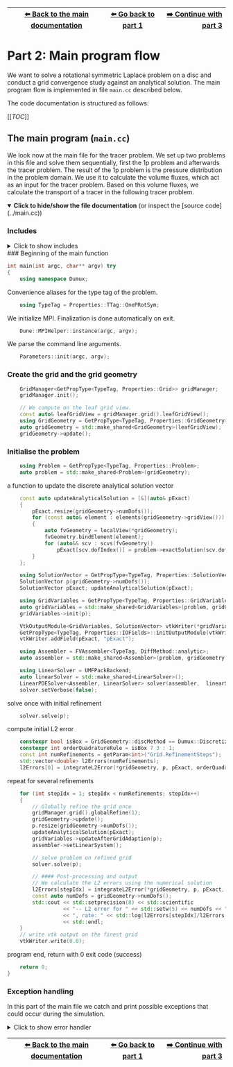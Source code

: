 <!-- Important: This file has been automatically generated by generate_example_docs.py. Do not edit this file directly! -->


| [:arrow_left: Back to the main documentation](../README.md) | [:arrow_left: Go back to part 1](problem.md) | [:arrow_right: Continue with part 3](paraview.md) |
|---|---|---:|

# Part 2: Main program flow

We want to solve a rotational symmetric Laplace problem on a disc and
conduct a grid convergence study against an analytical solution.
The main program flow is implemented in file `main.cc` described below.

The code documentation is structured as follows:

[[_TOC_]]


## The main program (`main.cc`)
We look now at the main file for the tracer problem. We set up two problems in this file and solve them sequentially, first the 1p problem and afterwards the tracer problem. The result of the 1p problem is the pressure distribution in the problem domain. We use it to calculate the volume fluxes, which act as an input for the tracer problem. Based on this volume fluxes, we calculate the transport of a tracer in the following tracer problem.

<details open>
<summary><b>Click to hide/show the file documentation</b> (or inspect the [source code](../main.cc))</summary>

### Includes
<details><summary> Click to show includes</summary>

```cpp

#include <config.h>

#include <iostream>
#include <dune/common/parallel/mpihelper.hh>

#include <dumux/common/properties.hh>
#include <dumux/common/parameters.hh>
#include <dumux/common/integrate.hh>

#include <dumux/linear/seqsolverbackend.hh>
#include <dumux/linear/pdesolver.hh>
#include <dumux/assembly/fvassembler.hh>
#include <dumux/assembly/diffmethod.hh>

#include <dumux/io/vtkoutputmodule.hh>
#include <dumux/io/grid/gridmanager_yasp.hh>

#include "properties.hh"
```

</details>
### Beginning of the main function

```cpp
int main(int argc, char** argv) try
{
    using namespace Dumux;
```

Convenience aliases for the type tag of the problem.

```cpp
    using TypeTag = Properties::TTag::OnePRotSym;
```

We initialize MPI. Finalization is done automatically on exit.

```cpp
    Dune::MPIHelper::instance(argc, argv);
```

We parse the command line arguments.

```cpp
    Parameters::init(argc, argv);
```

### Create the grid and the grid geometry

```cpp
    GridManager<GetPropType<TypeTag, Properties::Grid>> gridManager;
    gridManager.init();

    // We compute on the leaf grid view.
    const auto& leafGridView = gridManager.grid().leafGridView();
    using GridGeometry = GetPropType<TypeTag, Properties::GridGeometry>;
    auto gridGeometry = std::make_shared<GridGeometry>(leafGridView);
    gridGeometry->update();
```

### Initialise the problem

```cpp
    using Problem = GetPropType<TypeTag, Properties::Problem>;
    auto problem = std::make_shared<Problem>(gridGeometry);
```

a function to update the discrete analytical solution vector

```cpp
    const auto updateAnalyticalSolution = [&](auto& pExact)
    {
        pExact.resize(gridGeometry->numDofs());
        for (const auto& element : elements(gridGeometry->gridView()))
        {
            auto fvGeometry = localView(*gridGeometry);
            fvGeometry.bindElement(element);
            for (auto&& scv : scvs(fvGeometry))
                pExact[scv.dofIndex()] = problem->exactSolution(scv.dofPosition());
        }
    };

    using SolutionVector = GetPropType<TypeTag, Properties::SolutionVector>;
    SolutionVector p(gridGeometry->numDofs());
    SolutionVector pExact; updateAnalyticalSolution(pExact);

    using GridVariables = GetPropType<TypeTag, Properties::GridVariables>;
    auto gridVariables = std::make_shared<GridVariables>(problem, gridGeometry);
    gridVariables->init(p);

    VtkOutputModule<GridVariables, SolutionVector> vtkWriter(*gridVariables, p, problem->name());
    GetPropType<TypeTag, Properties::IOFields>::initOutputModule(vtkWriter);
    vtkWriter.addField(pExact, "pExact");

    using Assembler = FVAssembler<TypeTag, DiffMethod::analytic>;
    auto assembler = std::make_shared<Assembler>(problem, gridGeometry, gridVariables);

    using LinearSolver = UMFPackBackend;
    auto linearSolver = std::make_shared<LinearSolver>();
    LinearPDESolver<Assembler, LinearSolver> solver(assembler,  linearSolver);
    solver.setVerbose(false);
```

solve once with initial refinement

```cpp
    solver.solve(p);
```

compute initial L2 error

```cpp
    constexpr bool isBox = GridGeometry::discMethod == Dumux::DiscretizationMethod::box;
    constexpr int orderQuadratureRule = isBox ? 3 : 1;
    const int numRefinements = getParam<int>("Grid.RefinementSteps");
    std::vector<double> l2Errors(numRefinements);
    l2Errors[0] = integrateL2Error(*gridGeometry, p, pExact, orderQuadratureRule);
```

repeat for several refinements

```cpp
    for (int stepIdx = 1; stepIdx < numRefinements; stepIdx++)
    {
        // Globally refine the grid once
        gridManager.grid().globalRefine(1);
        gridGeometry->update();
        p.resize(gridGeometry->numDofs());
        updateAnalyticalSolution(pExact);
        gridVariables->updateAfterGridAdaption(p);
        assembler->setLinearSystem();

        // solve problem on refined grid
        solver.solve(p);

        // #### Post-processing and output
        // We calculate the L2 errors using the numerical solution
        l2Errors[stepIdx] = integrateL2Error(*gridGeometry, p, pExact, orderQuadratureRule);
        const auto numDofs = gridGeometry->numDofs();
        std::cout << std::setprecision(8) << std::scientific
                  << "-- L2 error for " << std::setw(5) << numDofs << " dofs: " << l2Errors[stepIdx]
                  << ", rate: " << std::log(l2Errors[stepIdx]/l2Errors[stepIdx-1])/std::log(0.5)
                  << std::endl;
    }
    // write vtk output on the finest grid
    vtkWriter.write(0.0);
```

program end, return with 0 exit code (success)

```cpp
    return 0;
}
```

### Exception handling
In this part of the main file we catch and print possible exceptions that could
occur during the simulation.
<details><summary> Click to show error handler</summary>

```cpp

catch (const Dumux::ParameterException &e)
{
    std::cerr << std::endl << e << " ---> Abort!" << std::endl;
    return 1;
}
catch (const Dune::DGFException & e)
{
    std::cerr << "DGF exception thrown (" << e <<
                 "). Most likely, the DGF file name is wrong "
                 "or the DGF file is corrupted, "
                 "e.g. missing hash at end of file or wrong number (dimensions) of entries."
                 << " ---> Abort!" << std::endl;
    return 2;
}
catch (const Dune::Exception &e)
{
    std::cerr << "Dune reported error: " << e << " ---> Abort!" << std::endl;
    return 3;
}
```

</details>

</details>


| [:arrow_left: Back to the main documentation](../README.md) | [:arrow_left: Go back to part 1](problem.md) | [:arrow_right: Continue with part 3](paraview.md) |
|---|---|---:|

